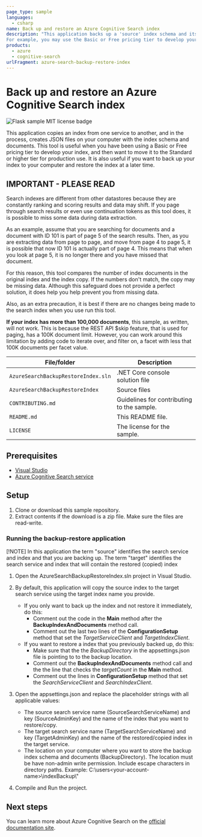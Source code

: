 ```yaml
---
page_type: sample
languages:
  - csharp
name: Back up and restore an Azure Cognitive Search index
description: "This application backs up a 'source' index schema and its documents to a JSON files on your computer, and then uses those files to recreate a 'target' index copy in the 'target' search service that you specify. Depending on your needs, you can use all or part of this application to backup your index files and/or move an index from one search service to another. 
For example, you may use the Basic or Free pricing tier to develop your index, and then want to move it to the Standard or higher tier for production use."
products:
  - azure
  - cognitive-search
urlFragment: azure-search-backup-restore-index
---
```


# Back up and restore an Azure Cognitive Search index

![Flask sample MIT license badge](https://img.shields.io/badge/license-MIT-green.svg)

This application copies an index from one service to another, and in the process, creates JSON files on your computer with the index schema and documents. This tool is useful when you have been using a Basic or Free pricing tier to develop your index, and then want to move it to the Standard or higher tier for production use. It is also useful if you want to back up your index to your computer and restore the index at a later time.

## IMPORTANT - PLEASE READ
Search indexes are different from other datastores because they are constantly ranking and scoring results and data may shift. If you page through search results or even use continuation tokens as this tool does, it is possible to miss some data during data extraction.

As an example, assume that you are searching for documents and a document with ID 101 is part of page 5 of the search results. Then, as you are extracting data from page to page, and move from page 4 to page 5, it is possible that now ID 101 is actually part of page 4. This means that when you look at page 5, it is no longer there and you have missed that document.

For this reason, this tool compares the number of index documents in the original index and the index copy. If the numbers don't match, the copy may be missing data. Although this safeguard does not provide a perfect solution, it does help you help prevent you from missing data.

Also, as an extra precaution, it is best if there are no changes being made to the search index when you use run this tool.

**If your index has more than 100,000 documents**, this sample, as written, will not work. This is because the REST API $skip feature, that is used for paging, has a 100K document limit. However, you can work around this limitation by adding code to iterate over, and filter on, a facet with less that 100K documents per facet value.

| File/folder | Description |
|-------------|-------------|
| `AzureSearchBackupRestoreIndex.sln`  | .NET Core console solution file |
| `AzureSearchBackupRestoreIndex`  | Source files |
| `CONTRIBUTING.md` | Guidelines for contributing to the sample. |
| `README.md` | This README file. |
| `LICENSE`   | The license for the sample. |

## Prerequisites

- [Visual Studio](https://visualstudio.microsoft.com/downloads/)
- [Azure Cognitive Search service](https://docs.microsoft.com/azure/search/search-create-service-portal)

## Setup

1. Clone or download this sample repository.
1. Extract contents if the download is a zip file. Make sure the files are read-write.

### Running the backup-restore application

[!NOTE] In this application the term "source" identifies the search service and index and that you are backing up. The term "target" identifies the search service and index that will contain the restored (copied) index

1. Open the AzureSearchBackupRestoreIndex.sln project in Visual Studio.
1. By default, this application will copy the source index to the target search service using the target index name you provide. 
    - If you only want to back up the index and not restore it immediately, do this:
        - Comment out the code in the **Main** method after the **BackupIndexAndDocuments** method call.
        - Comment out the last two lines of the **ConfigurationSetup** method that set the _TargetServiceClient_ and _TargetIndexClient_.
    - If you want to restore a index that you previously backed up, do this:
        - Make sure that the the _BackupDirectory_ in the appsettings.json file is pointing to to the backup location.
        - Comment out the **BackupIndexAndDocuments** method call and the the line that checks the _targetCount_ in the **Main** method.
        - Comment out the lines in **ConfigurationSetup** method that set the _SearchServiceClient_ and _SearchIndexClient_.

1. Open the appsettings.json and replace the placeholder strings with all applicable values:

    - The source search service name (SourceSearchServiceName) and key (SourceAdminKey) and the name of the index that you want to restore/copy.
    - The target search service name (TargetSearchServiceName) and key (TargetAdminKey) and the name of the restored/copied index in the target service.
    - The location on your computer where you want to store the backup index schema and documents (BackupDirectory). The location must be have non-admin write permission. Include escape characters in directory paths. Example: C:\\users\<your-account-name>\indexBackup\\"

1. Compile and Run the project.

## Next steps

You can learn more about Azure Cognitive Search on the [official documentation site](https://docs.microsoft.com/azure/search).
